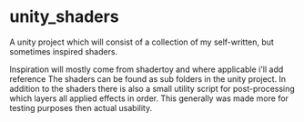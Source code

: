 # unity_shaders
A unity project which will consist of a collection of my self-written, but sometimes inspired shaders.  

Inspiration will mostly come from shadertoy and where applicable i'll add reference
The shaders can be found as sub folders in the unity project.
In addition to the shaders there is also a small utility script for post-processing which layers all applied effects in order.
This generally was made more for testing purposes then actual usability.